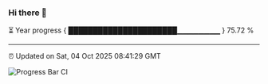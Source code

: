 ### Hi there 👋

⏳ Year progress { ██████████████████████▁▁▁▁▁▁▁▁ } 75.72 %

---

⏰ Updated on Sat, 04 Oct 2025 08:41:29 GMT

![Progress Bar CI](https://github.com/IshwaranRudhara/GIT-ACTION/workflows/Progress%20Bar%20CI/badge.svg)
